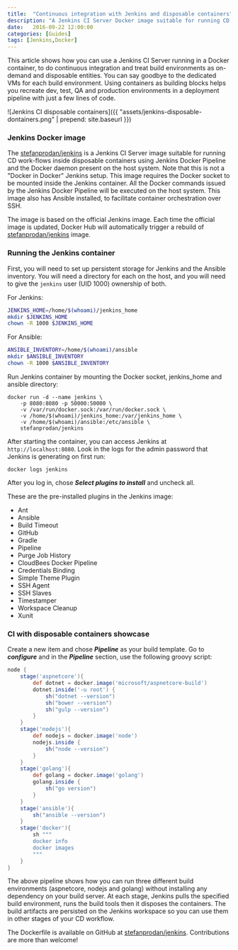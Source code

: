 ```yaml
---
title:  "Continuous integration with Jenkins and disposable containers"
description: "A Jenkins CI Server Docker image suitable for running CD workflows inside disposable containers"
date:   2016-09-22 12:00:00
categories: [Guides]
tags: [Jenkins,Docker]
---
```


This article shows how you can use a Jenkins CI Server running in a Docker container, to do continuous integration and treat build environments as on-demand and disposable entities. You can say goodbye to the dedicated VMs for each build environment. Using containers as building blocks helps you recreate dev, test, QA and production environments in a deployment pipeline with just a few lines of code.  

![Jenkins CI disposable containers]({{ "assets/jenkins-disposable-dontainers.png" | prepend: site.baseurl }})


### Jenkins Docker image

The [stefanprodan/jenkins](https://hub.docker.com/r/stefanprodan/jenkins/) is a Jenkins CI Server image suitable for running CD work-flows inside disposable containers using Jenkins Docker Pipeline and the Docker daemon present on the host system. Note that this is not a "Docker in Docker" Jenkins setup. This image requires the Docker socket to be mounted inside the Jenkins container. All the Docker commands issued by the Jenkins Docker Pipeline will be executed on the host system. This image also has Ansible installed, to facilitate container orchestration over SSH.

The image is based on the official Jenkins image. Each time the official image is updated, Docker Hub will automatically trigger a rebuild of [stefanprodan/jenkins](https://hub.docker.com/r/stefanprodan/jenkins/) image. 

### Running the Jenkins container

First, you will need to set up persistent storage for Jenkins and the Ansible inventory. You will need a directory for each on the host, and you will need to give the `jenkins` user (UID 1000) ownership of both.

For Jenkins:

```bash
JENKINS_HOME=/home/$(whoami)/jenkins_home
mkdir $JENKINS_HOME
chown -R 1000 $JENKINS_HOME
```

For Ansible:

```bash
ANSIBLE_INVENTORY=/home/$(whoami)/ansible
mkdir $ANSIBLE_INVENTORY
chown -R 1000 $ANSIBLE_INVENTORY
```

Run Jenkins container by mounting the Docker socket, jenkins_home and ansible directory:

```
docker run -d --name jenkins \ 
	-p 8080:8080 -p 50000:50000 \ 
	-v /var/run/docker.sock:/var/run/docker.sock \ 
	-v /home/$(whoami)/jenkins_home:/var/jenkins_home \ 
	-v /home/$(whoami)/ansible:/etc/ansible \ 
	stefanprodan/jenkins
```

After starting the container, you can access Jenkins at `http://localhost:8080`. Look in the logs for the admin password that Jenkins is generating on first run:

```
docker logs jenkins
```

After you log in, chose ***Select plugins to install*** and uncheck all.

These are the pre-installed plugins in the Jenkins image:

* Ant
* Ansible
* Build Timeout
* GitHub
* Gradle
* Pipeline
* Purge Job History
* CloudBees Docker Pipeline
* Credentials Binding
* Simple Theme Plugin
* SSH Agent
* SSH Slaves
* Timestamper
* Workspace Cleanup
* Xunit

### CI with disposable containers showcase

Create a new item and chose ***Pipeline*** as your build template. Go to ***configure*** and in the ***Pipeline*** section, use the following groovy script:

```groovy
node {
	stage('aspnetcore'){
		def dotnet = docker.image('microsoft/aspnetcore-build')
		dotnet.inside('-u root') {
			sh("dotnet --version")
			sh("bower --version")
			sh("gulp --version")
		}
	}
	stage('nodejs'){
		def nodejs = docker.image('node')
		nodejs.inside {
			sh("node --version")
		}
	}
	stage('golang'){
		def golang = docker.image('golang')
		golang.inside {
			sh("go version")
		}
	}
	stage('ansible'){
		sh("ansible --version")
	}
	stage('docker'){
		sh """
		docker info
		docker images
		"""
	}
}
``` 

The above pipeline shows how you can run three different build environments (aspnetcore, nodejs and golang) without installing any dependency on your build server. 
At each stage, Jenkins pulls the specified build environment, runs the build tools then it disposes the containers. The build artifacts are persisted on the Jenkins workspace so you can use them in other stages of your CD workflow. 

The Dockerfile is available on GitHub at [stefanprodan/jenkins](https://github.com/stefanprodan/jenkins). Contributions are more than welcome!